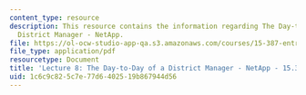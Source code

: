```yaml
---
content_type: resource
description: This resource contains the information regarding The Day-to-Day of a
  District Manager - NetApp.
file: https://ol-ocw-studio-app-qa.s3.amazonaws.com/courses/15-387-entrepreneurial-sales-spring-2015/1c6c9c825c7e77d6402519b867944d56_MIT15_387S15_Lecture8.pdf
file_type: application/pdf
resourcetype: Document
title: 'Lecture 8: The Day-to-Day of a District Manager - NetApp - 15.387 Spring 2015'
uid: 1c6c9c82-5c7e-77d6-4025-19b867944d56
---
```

